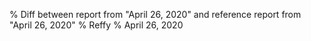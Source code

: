% Diff between report from "April 26, 2020" and reference report from "April 26, 2020"
% Reffy
% April 26, 2020

